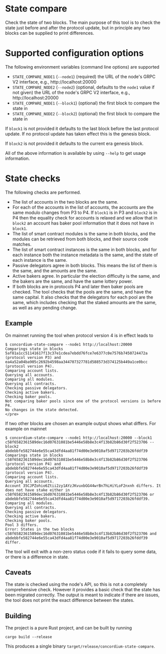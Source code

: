 # State compare

Check the state of two blocks. The main purpose of this tool is to check the
state just before and after the protocol update, but in principle any two blocks
can be supplied to print differences.

# Supported configuration options

The following environment variables (command line options) are supported
- `STATE_COMPARE_NODE1` (`--node1`) (required) the URL of the node's GRPC V2 interface, e.g., http://localhost:20000
- `STATE_COMPARE_NODE2` (`--node2`) (optional, defaults to the `node1` value if
  not given) the URL of the node's GRPC V2 interface, e.g., http://localhost:20000
- `STATE_COMPARE_NODE1` (`--block1`) (optional) the first block to compare the
  state in
- `STATE_COMPARE_NODE2` (`--block2`) (optional) the first block to compare the
  state in

If `block1` is not provided it defaults to the last block before the last
protocol update. If no protocol update has taken effect this is the genesis block.

If `block2` is not provided it defaults to the current era genesis block.

All of the above information is available by using `--help` to get usage
information.

# State checks

The following checks are performed.

- The list of accounts in the two blocks are the same.
- For each of the accounts in the list of accounts, the accounts are the same
  modulo changes from P3 to P4. If `block1` is in P3 and `block2` is in P4 then
  the equality check for accounts is relaxed and we allow that in `block2` an
  account has baker pool information that it does not have in `block1`.
- The list of smart contract modules is the same in both blocks, and the modules
  can be retrieved from both blocks, and their source code matches.
- The list of smart contract instances is the same in both blocks, and for each
  instance both the instance metadata is the same, and the state of each
  instance is the same.
- Passive delegators agree in both blocks. This means the list of them is the
  same, and the amounts are the same.
- Active bakers agree. In particular the election difficulty is the same, and
  the bakers are the same, and have the same lottery power.
- If both blocks are in protocols P4 and later then baker pools are checked. The
  tool checks that the pools are the same, and have the same capital. It also
  checks that the delegators for each pool are the same, which includes checking
  that the staked amounts are the same, as well as any pending change.

## Example

On mainnet running the tool when protocol version 4 is in effect leads to

```
$ concordium-state-compare --node1 http://localhost:20000
Comparings state in blocks 5af81a1cc51141617f13c37e1cdea7ebdd76fce7e6377c0e7576b7450724472a (protocol version P3) and ea4a52a04ba905c2692b4598aa344707327781d588573d374125b449a1ce0bcc (protocol version P4).
Comparing account lists.
Querying all accounts.
Comparing all modules.
Querying all contracts.
Checking passive delegators.
Checking active bakers.
Checking baker pools.
Not comparing baker pools since one of the protocol versions is before P4.
No changes in the state detected.
</pre>
```

If two other blocks are chosen an example output shows what differs. For example
on mainnet

```
$ concordium-state-compare --node1 http://localhost:20000 --block1 c58f6582361589dec16d07631081be5446e58b8e3c4f13b82b86d30f2f523706 --block2 abdebbfe582744e6e55ca43dfd4aa81f74d00e3e9010af5d9717203b26fddf39
Comparings state in blocks c58f6582361589dec16d07631081be5446e58b8e3c4f13b82b86d30f2f523706 (protocol version P4) and abdebbfe582744e6e55ca43dfd4aa81f74d00e3e9010af5d9717203b26fddf39 (protocol version P4).
Comparing account lists.
Querying all accounts.
Account 35CJPZohio6Ztii2zy1AYzJKvuxbGG44wrBn7hLHiYLoF2nxnh differs. It does not have stake either in c58f6582361589dec16d07631081be5446e58b8e3c4f13b82b86d30f2f523706 or abdebbfe582744e6e55ca43dfd4aa81f74d00e3e9010af5d9717203b26fddf39.
Comparing all modules.
Querying all contracts.
Checking passive delegators.
Checking active bakers.
Checking baker pools.
Pool 3 differs.
Error: States in the two blocks c58f6582361589dec16d07631081be5446e58b8e3c4f13b82b86d30f2f523706 and abdebbfe582744e6e55ca43dfd4aa81f74d00e3e9010af5d9717203b26fddf39 differ.
```

The tool will exit with a non-zero status code if it fails to query some data,
or there is a difference in state.

## Caveats

The state is checked using the node's API, so this is not a completely
comprehensive check. However it provides a basic check that the state has been
migrated correctly. The output is meant to indicate if there are issues, the
tool does not print the exact difference between the states.

## Building

The project is a pure Rust project, and can be built by running

```shell
cargo build --release
```

This produces a single binary `target/release/concordium-state-compare`.
